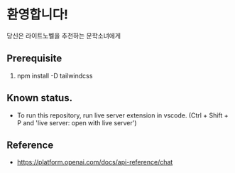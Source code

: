 # 환영합니다!
당신은 라이트노벨을 추천하는 문학소녀에게 

## Prerequisite
1. npm install -D tailwindcss

##  Known status.
- To run this repository, run live server extension in vscode.
(Ctrl + Shift + P and 'live server: open with live server')


## Reference
- https://platform.openai.com/docs/api-reference/chat